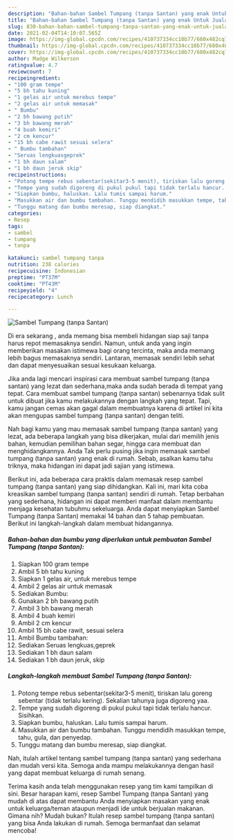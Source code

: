 ```yaml
---
description: "Bahan-bahan Sambel Tumpang (tanpa Santan) yang enak Untuk Jualan"
title: "Bahan-bahan Sambel Tumpang (tanpa Santan) yang enak Untuk Jualan"
slug: 830-bahan-bahan-sambel-tumpang-tanpa-santan-yang-enak-untuk-jualan
date: 2021-02-04T14:10:07.565Z
image: https://img-global.cpcdn.com/recipes/410737334cc10b77/680x482cq70/sambel-tumpang-tanpa-santan-foto-resep-utama.jpg
thumbnail: https://img-global.cpcdn.com/recipes/410737334cc10b77/680x482cq70/sambel-tumpang-tanpa-santan-foto-resep-utama.jpg
cover: https://img-global.cpcdn.com/recipes/410737334cc10b77/680x482cq70/sambel-tumpang-tanpa-santan-foto-resep-utama.jpg
author: Madge Wilkerson
ratingvalue: 4.7
reviewcount: 7
recipeingredient:
- "100 gram tempe"
- "5 bh tahu kuning"
- "1 gelas air untuk merebus tempe"
- "2 gelas air untuk memasak"
- " Bumbu"
- "2 bh bawang putih"
- "3 bh bawang merah"
- "4 buah kemiri"
- "2 cm kencur"
- "15 bh cabe rawit sesuai selera"
- " Bumbu tambahan"
- "Seruas lengkuasgeprek"
- "1 bh daun salam"
- "1 bh daun jeruk skip"
recipeinstructions:
- "Potong tempe rebus sebentar(sekitar3-5 menit), tiriskan lalu goreng sebentar (tidak terlalu kering). Sekalian tahunya juga digoreng yaa."
- "Tempe yang sudah digoreng di pukul pukul tapi tidak terlalu hancur. Sisihkan."
- "Siapkan bumbu, haluskan. Lalu tumis sampai harum."
- "Masukkan air dan bumbu tambahan. Tunggu mendidih masukkan tempe, tahu, gula, dan penyedap."
- "Tunggu matang dan bumbu meresap, siap diangkat."
categories:
- Resep
tags:
- sambel
- tumpang
- tanpa

katakunci: sambel tumpang tanpa 
nutrition: 238 calories
recipecuisine: Indonesian
preptime: "PT37M"
cooktime: "PT43M"
recipeyield: "4"
recipecategory: Lunch

---
```



![Sambel Tumpang (tanpa Santan)](https://img-global.cpcdn.com/recipes/410737334cc10b77/680x482cq70/sambel-tumpang-tanpa-santan-foto-resep-utama.jpg)

Di era  sekarang , anda memang bisa membeli hidangan siap saji tanpa harus repot memasaknya sendiri. Namun, untuk anda yang ingin memberikan masakan istimewa bagi orang tercinta, maka anda memang lebih bagus memasaknya sendiri. Lantaran, memasak sendiri lebih sehat dan dapat menyesuaikan sesuai kesukaan keluarga.

Jika anda lagi mencari inspirasi cara membuat sambel tumpang (tanpa santan) yang lezat dan sederhana,maka anda sudah berada di tempat yang tepat. Cara membuat sambel tumpang (tanpa santan)  sebenarnya tidak sulit untuk dibuat jika kamu melakukannya dengan langkah yang tepat. Tapi, kamu jangan cemas akan gagal dalam membuatnya 
karena di artikel ini kita akan mengupas sambel tumpang (tanpa santan) dengan teliti.  



Nah bagi kamu yang mau memasak sambel tumpang (tanpa santan) yang lezat, ada beberapa langkah yang bisa dikerjakan, mulai dari memilih jenis bahan, kemudian pemilihan bahan segar, hingga cara membuat dan menghidangkannya. Anda Tak perlu pusing jika ingin memasak sambel tumpang (tanpa santan) yang enak di rumah. Sebab, asalkan kamu  tahu triknya, maka hidangan ini dapat jadi sajian yang istimewa.

Berikut ini, ada beberapa cara praktis  dalam memasak resep sambel tumpang (tanpa santan) yang siap dihidangkan. Kali ini, mari kita coba kreasikan sambel tumpang (tanpa santan) sendiri di rumah. Tetap berbahan yang sederhana, hidangan ini dapat memberi manfaat dalam membantu menjaga kesehatan tubuhmu sekeluarga. Anda dapat menyiapkan Sambel Tumpang (tanpa Santan) memakai 14 bahan dan 5 tahap pembuatan. Berikut ini langkah-langkah dalam membuat hidangannya.

<!--inarticleads1-->

##### Bahan-bahan dan bumbu yang diperlukan untuk pembuatan Sambel Tumpang (tanpa Santan):

1. Siapkan 100 gram tempe
1. Ambil 5 bh tahu kuning
1. Siapkan 1 gelas air, untuk merebus tempe
1. Ambil 2 gelas air untuk memasak
1. Sediakan  Bumbu:
1. Gunakan 2 bh bawang putih
1. Ambil 3 bh bawang merah
1. Ambil 4 buah kemiri
1. Ambil 2 cm kencur
1. Ambil 15 bh cabe rawit, sesuai selera
1. Ambil  Bumbu tambahan:
1. Sediakan Seruas lengkuas,geprek
1. Sediakan 1 bh daun salam
1. Sediakan 1 bh daun jeruk, skip




<!--inarticleads2-->

##### Langkah-langkah membuat Sambel Tumpang (tanpa Santan):

1. Potong tempe rebus sebentar(sekitar3-5 menit), tiriskan lalu goreng sebentar (tidak terlalu kering). Sekalian tahunya juga digoreng yaa.
1. Tempe yang sudah digoreng di pukul pukul tapi tidak terlalu hancur. Sisihkan.
1. Siapkan bumbu, haluskan. Lalu tumis sampai harum.
1. Masukkan air dan bumbu tambahan. Tunggu mendidih masukkan tempe, tahu, gula, dan penyedap.
1. Tunggu matang dan bumbu meresap, siap diangkat.




Nah, itulah artikel tentang  sambel tumpang (tanpa santan)  yang sederhana dan mudah versi kita. Semoga anda mampu melakukannya dengan hasil yang dapat membuat keluarga di rumah senang. 

Terima kasih anda telah menggunakan resep yang tim kami tampilkan di sini. Besar harapan kami, resep  Sambel Tumpang (tanpa Santan) yang mudah di atas dapat membantu Anda menyiapkan masakan yang enak untuk keluarga/teman ataupun menjadi ide untuk berjualan makanan. Gimana nih? Mudah bukan? Itulah resep sambel tumpang (tanpa santan) yang bisa Anda lakukan di rumah. Semoga bermanfaat dan selamat mencoba!

